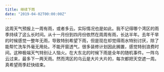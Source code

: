 ```yaml
---
title: 继续下雨
date: "2019-04-02T00:00:00Z"
---
```


这周天气预报上一周有雨，或者多云。实际情况也是如此。我不记得哪个湾区的雨季持续了这么长时间。从十一月份到四月份依然在周周有雨，长达半年。去年干旱的时候感觉一整年无雨，导致特别希望下雨，但是现在却觉得雨水特别讨厌，除了能帮忙洗车外毫无用处。不能开窗透气，很多装修计划因此搁置，感觉特别浪费时间。这种极端天气特别让人恼火。在大东北的时候下雨是全年的随机事件。一阵乌云过来，最多下一两天雨。然而湾区的乌云是大片大片的，每次都把天空遮一周。真希望雨季赶快结束。
